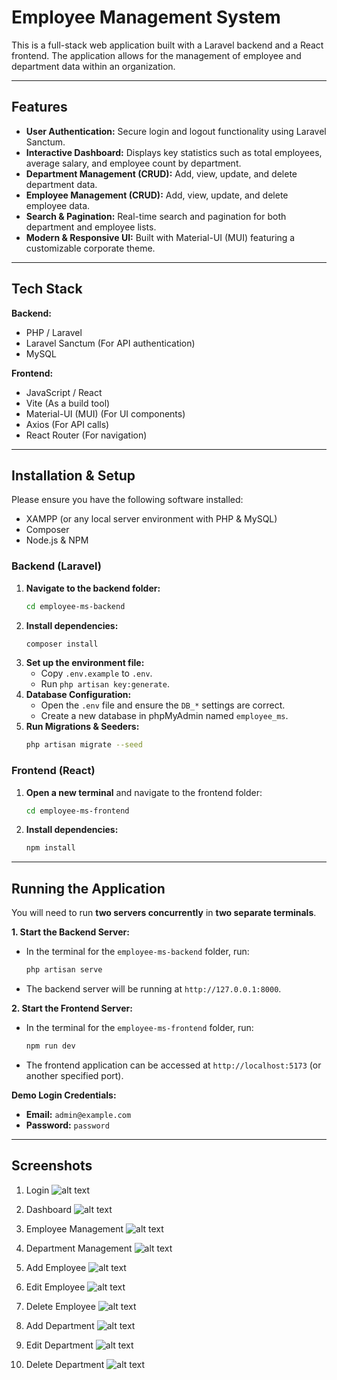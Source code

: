 # Employee Management System

This is a full-stack web application built with a Laravel backend and a React frontend. The application allows for the management of employee and department data within an organization.

---

## Features

- **User Authentication:** Secure login and logout functionality using Laravel Sanctum.
- **Interactive Dashboard:** Displays key statistics such as total employees, average salary, and employee count by department.
- **Department Management (CRUD):** Add, view, update, and delete department data.
- **Employee Management (CRUD):** Add, view, update, and delete employee data.
- **Search & Pagination:** Real-time search and pagination for both department and employee lists.
- **Modern & Responsive UI:** Built with Material-UI (MUI) featuring a customizable corporate theme.

---

## Tech Stack

**Backend:**

- PHP / Laravel
- Laravel Sanctum (For API authentication)
- MySQL

**Frontend:**

- JavaScript / React
- Vite (As a build tool)
- Material-UI (MUI) (For UI components)
- Axios (For API calls)
- React Router (For navigation)

---

## Installation & Setup

Please ensure you have the following software installed:

- XAMPP (or any local server environment with PHP & MySQL)
- Composer
- Node.js & NPM

### Backend (Laravel)

1.  **Navigate to the backend folder:**
    ```bash
    cd employee-ms-backend
    ```
2.  **Install dependencies:**
    ```bash
    composer install
    ```
3.  **Set up the environment file:**
    - Copy `.env.example` to `.env`.
    - Run `php artisan key:generate`.
4.  **Database Configuration:**
    - Open the `.env` file and ensure the `DB_*` settings are correct.
    - Create a new database in phpMyAdmin named `employee_ms`.
5.  **Run Migrations & Seeders:**
    ```bash
    php artisan migrate --seed
    ```

### Frontend (React)

1.  **Open a new terminal** and navigate to the frontend folder:
    ```bash
    cd employee-ms-frontend
    ```
2.  **Install dependencies:**
    ```bash
    npm install
    ```

---

## Running the Application

You will need to run **two servers concurrently** in **two separate terminals**.

**1. Start the Backend Server:**

- In the terminal for the `employee-ms-backend` folder, run:
  ```bash
  php artisan serve
  ```
- The backend server will be running at `http://127.0.0.1:8000`.

**2. Start the Frontend Server:**

- In the terminal for the `employee-ms-frontend` folder, run:
  ```bash
  npm run dev
  ```
- The frontend application can be accessed at `http://localhost:5173` (or another specified port).

**Demo Login Credentials:**

- **Email:** `admin@example.com`
- **Password:** `password`

---

## Screenshots

1. Login
   ![alt text](image.png)

2. Dashboard
   ![alt text](image-1.png)

3. Employee Management
   ![alt text](image-2.png)

4. Department Management
   ![alt text](image-3.png)

5. Add Employee
   ![alt text](image-4.png)

6. Edit Employee
   ![alt text](image-5.png)

7. Delete Employee
   ![alt text](image-6.png)

8. Add Department
   ![alt text](image-7.png)

9. Edit Department
   ![alt text](image-8.png)

10. Delete Department
    ![alt text](image-9.png)
